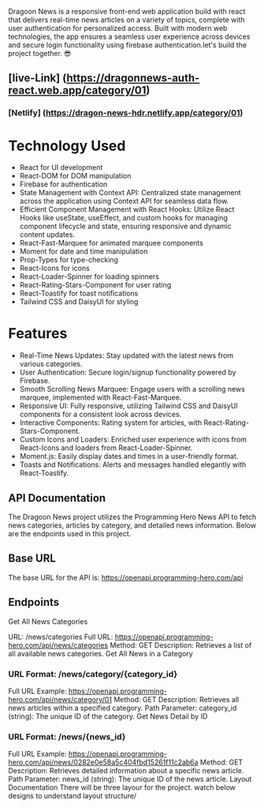 Dragoon News is a responsive front-end web application build with react that delivers real-time news articles on a variety of topics, complete with user authentication for personalized access. Built with modern web technologies, the app ensures a seamless user experience across devices and secure login functionality using firebase authentication.let's build the project together. 😎

## [live-Link] (https://dragonnews-auth-react.web.app/category/01)

### [Netlify] (https://dragon-news-hdr.netlify.app/category/01)

# Technology Used

- React for UI development
- React-DOM for DOM manipulation
- Firebase for authentication
- State Management with Context API: Centralized state management across the application using Context API for seamless data flow.
- Efficient Component Management with React Hooks: Utilize React Hooks like useState, useEffect, and custom hooks for managing component lifecycle and state, ensuring responsive and dynamic content updates.
- React-Fast-Marquee for animated marquee components
- Moment for date and time manipulation
- Prop-Types for type-checking
- React-Icons for icons
- React-Loader-Spinner for loading spinners
- React-Rating-Stars-Component for user rating
- React-Toastify for toast notifications
- Tailwind CSS and DaisyUI for styling

# Features

- Real-Time News Updates: Stay updated with the latest news from various categories.
- User Authentication: Secure login/signup functionality powered by Firebase.
- Smooth Scrolling News Marquee: Engage users with a scrolling news marquee, implemented with React-Fast-Marquee.
- Responsive UI: Fully responsive, utilizing Tailwind CSS and DaisyUI components for a consistent look across devices.
- Interactive Components: Rating system for articles, with React-Rating-Stars-Component.
- Custom Icons and Loaders: Enriched user experience with icons from React-Icons and loaders from React-Loader-Spinner.
- Moment.js: Easily display dates and times in a user-friendly format.
- Toasts and Notifications: Alerts and messages handled elegantly with React-Toastify.

## API Documentation
The Dragoon News project utilizes the Programming Hero News API to fetch news categories, articles by category, and detailed news information. Below are the endpoints used in this project.

## Base URL
The base URL for the API is: https://openapi.programming-hero.com/api

## Endpoints
Get All News Categories

URL: /news/categories
Full URL: https://openapi.programming-hero.com/api/news/categories
Method: GET
Description: Retrieves a list of all available news categories.
Get All News in a Category

### URL Format: /news/category/{category_id}
Full URL Example: https://openapi.programming-hero.com/api/news/category/01
Method: GET
Description: Retrieves all news articles within a specified category.
Path Parameter:
category_id (string): The unique ID of the category.
Get News Detail by ID

### URL Format: /news/{news_id}
Full URL Example: https://openapi.programming-hero.com/api/news/0282e0e58a5c404fbd15261f11c2ab6a
Method: GET
Description: Retrieves detailed information about a specific news article.
Path Parameter:
news_id (string): The unique ID of the news article.
Layout Documentation
There will be three layour for the project. watch below designs to understand layout structure/
